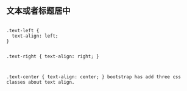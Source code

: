 ## 文本或者标题居中
<code>
.text-left {
  text-align: left;
}

.text-right {
  text-align: right;
}

.text-center {
  text-align: center;
}
bootstrap has add three css classes about text align.
</code>
